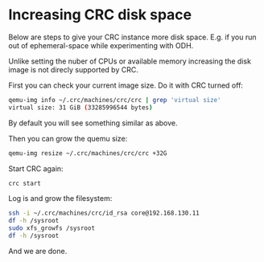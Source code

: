 
# Increasing CRC disk space

Below are steps to give your CRC instance more disk space. E.g. if you run out of ephemeral-space while experimenting with ODH.

Unlike setting the nuber of CPUs or available memory increasing the disk image is not direcly supported by CRC.

First you can check your current image size. Do it with CRC turned off:

``` sh
qemu-img info ~/.crc/machines/crc/crc | grep 'virtual size'
virtual size: 31 GiB (33285996544 bytes)
```

By default you will see something similar as above.

Then you can grow the quemu size:

``` sh
qemu-img resize ~/.crc/machines/crc/crc +32G
```

Start CRC again:

``` sh
crc start
```

Log is and grow the filesystem:

``` sh
ssh -i ~/.crc/machines/crc/id_rsa core@192.168.130.11
df -h /sysroot
sudo xfs_growfs /sysroot
df -h /sysroot
```

And we are done.

